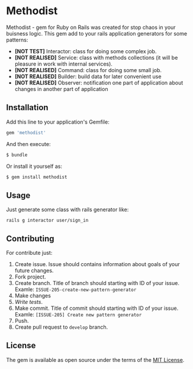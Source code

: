 # Methodist
Methodist - gem for Ruby on Rails was created for stop chaos in your buisness logic.
This gem add to your rails application generators for some patterns:

- __[NOT TEST]__ Interactor: class for doing some complex job.
- __[NOT REALISED]__ Service: class with methods collections (it will be pleasure in work with
internal services).
- __[NOT REALISED]__ Command: class for doing some small job.
- __[NOT REALISED]__ Builder: build data for later convenient use
- __[NOT REALISED]__ Observer: notification one part of application about 
changes in another part of application
 

## Installation
Add this line to your application's Gemfile:

```ruby
gem 'methodist'
```

And then execute:
```bash
$ bundle
```

Or install it yourself as:
```bash
$ gem install methodist
```

## Usage
Just generate some class with rails generator like:
```
rails g interactor user/sign_in
```


## Contributing
For contribute just:
1) Create issue. Issue should contains information about goals of your
 future changes.
2) Fork project.
3) Create branch. Title of branch should starting with ID of your issue. 
Examle: `ISSUE-205-create-new-pattern-generator`
4) Make changes
5) *Write tests*.
6) Make commit. Title of commit should starting with ID of your issue. 
Examle: `[ISSUE-205] Create new pattern generator`
7) Push.
8) Create pull request to `develop` branch.

## License
The gem is available as open source under the terms of the [MIT License](https://opensource.org/licenses/MIT).
